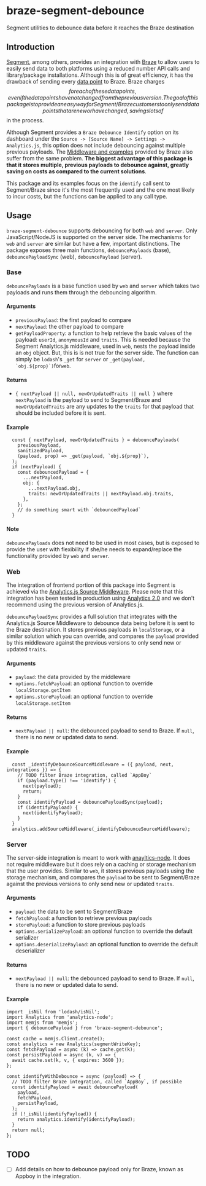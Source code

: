 # braze-segment-debounce

Segment utilities to debounce data before it reaches the Braze destination

## Introduction

[Segment](https://segment.com/), among others, provides an integration with
[Braze](https://www.braze.com/) to allow users to easily send data to both
platforms using a reduced number API calls and library/package
installations. Although this is of great efficiency, it has the drawback of
sending every [data point](https://www.braze.com/docs/user_guide/onboarding_with_braze/data_points/)
to Braze. Braze charges $$ for each of these data points, even if the data
points have not changed from the previous version. The goal of this package
is to provide an easy way for Segment/Braze customers to only send data
points that are new or have changed, savings lots of $$ in the process.

Although Segment provides a `Braze Debounce Identify` option on its
dashboard under the `Source -> [Source Name] -> Settings -> Analytics.js`,
this option does not include debouncing against multiple previous payloads.
The [Middleware and examples](https://github.com/segmentio/segment-braze-mobile-middleware)
provided by Braze also suffer from the same problem. **The biggest
advantage of this package is that it stores multiple, previous payloads to
debounce against, greatly saving on costs as compared to the current
solutions**.

This package and its examples focus on the `identify` call sent to
Segment/Braze since it's the most frequently used and the one most likely
to incur costs, but the functions can be applied to any call type.

## Usage

`braze-segment-debounce` supports debouncing for both `web` and `server`. Only
JavaScript/NodeJS is supported on the server side. The mechanisms for `web`
and `server` are similar but have a few, important distinctions. The
package exposes three main functions, `debouncePayloads` (base),
`debouncePayloadSync` (web), `debouncePayload` (server).

### Base

`debouncePayloads` is a base function used by `web` and `server` which takes
two payloads and runs them through the debouncing algorithm.

#### Arguments

- `previousPayload`: the first payload to compare
- `nextPayload`: the other payload to compare
- `getPayloadProperty`: a function to help retrieve the basic values of
  the payload: `userId`, `anonymousId` and `traits`. This is needed because
  the Segment Analytics.js middleware, used in `web`, nests the payload
  inside an `obj` object. But, this is is not true for the server side. The
  function can simply be `lodash`'s `_get` for `server` or `` _get(payload, `obj.${prop}`) ``for`web`.

#### Returns

- `{ nextPayload || null, newOrUpdatedTraits || null }` where
  `nextPayload` is the payload to send to Segment/Braze and
  `newOrUpdatedTraits` are any updates to the `traits` for that payload
  that should be included before it is sent.

#### Example

```
  const { nextPayload, newOrUpdatedTraits } = debouncePayloads(
    previousPayload,
    sanitizedPayload,
    (payload, prop) => _get(payload, `obj.${prop}`),
  );
  if (nextPayload) {
    const debouncedPayload = {
      ...nextPayload,
      obj: {
        ...nextPayload.obj,
        traits: newOrUpdatedTraits || nextPayload.obj.traits,
      },
    };
    // do something smart with `debouncedPayload`
  }
```

#### Note

`debouncePayloads` does not need to be used in most cases, but is exposed to
provide the user with flexibility if she/he needs to expand/replace the
functionality provided by `web` and `server`.

### Web

The integration of frontend portion of this package into Segment is
achieved via the [Analytics.js
Source Middleware](https://segment.com/docs/connections/sources/catalog/libraries/website/javascript/middleware/#using-source-middlewares).
Please note that this integration has been tested in production using
[Analytics
2.0](https://segment.com/docs/connections/sources/catalog/libraries/website/javascript/)
and we don't recommend using the previous version of Analytics.js.

`debouncePayloadSync` provides a full solution that integrates with the
Analytics.js Source Middleware to debounce data being before it is sent to
the Braze destination. It stores previous payloads in `localStorage`, or a
similar solution which you can override, and compares the `payload`
provided by this middleware against the previous versions to only send new
or updated `traits`.

#### Arguments

- `payload`: the data provided by the middleware
- `options.fetchPayload`: an optional function to override `localStorage.getItem`
- `options.storePayload`: an optional function to override `localStorage.setItem`

#### Returns

- `nextPayload || null`: the debounced payload to send to Braze. If `null`,
  there is no new or updated data to send.

#### Example

```
  const _identifyDebounceSourceMiddleware = ({ payload, next, integrations }) => {
    // TODO filter Braze integration, called `AppBoy`
    if (payload.type() !== 'identify') {
      next(payload);
      return;
    }
    const identifyPayload = debouncePayloadSync(payload);
    if (identifyPayload) {
      next(identifyPayload);
    }
  }
  analytics.addSourceMiddleware(_identifyDebounceSourceMiddleware);
```

### Server

The server-side integration is meant to work with
[anayltics-node](https://www.npmjs.com/package/analytics-node). It does not
require middleware but it does rely on a caching or storage mechanism that
the user provides. Similar to `web`, it stores previous payloads using the
storage mechanism, and compares the `payload` to be sent to Segment/Braze
against the previous versions to only send new or updated `traits`.

#### Arguments

- `payload`: the data to be sent to Segment/Braze
- `fetchPayload`: a function to retrieve previous payloads
- `storePayload`: a function to store previous payloads
- `options.serializePayload`: an optional function to override the default serializer
- `options.deserializePayload`: an optional function to override the default deserializer

#### Returns

- `nextPayload || null`: the debounced payload to send to Braze. If `null`,
  there is no new or updated data to send.

#### Example

```
import _isNil from 'lodash/isNil';
import Analytics from 'analytics-node';
import memjs from 'memjs';
import { debouncePayload } from 'braze-segment-debounce';

const cache = memjs.Client.create();
const analytics = new Analytics(segmentWriteKey);
const fetchPayload = async (k) => cache.get(k);
const persistPayload = async (k, v) => {
  await cache.set(k, v, { expires: 3600 });
};

const identifyWithDebounce = async (payload) => {
  // TODO filter Braze integration, called `AppBoy`, if possible
  const identifyPayload = await debouncePayload(
    payload,
    fetchPayload,
    persistPayload,
  );
  if (!_isNil(identifyPayload)) {
    return analytics.identify(identifyPayload);
  }
  return null;
};
```

## TODO

- [ ] Add details on how to debounce payload only for Braze, known as
      Appboy in the integration.
